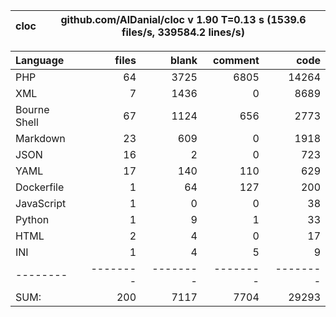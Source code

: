 
cloc|github.com/AlDanial/cloc v 1.90  T=0.13 s (1539.6 files/s, 339584.2 lines/s)
--- | ---

Language|files|blank|comment|code
:-------|-------:|-------:|-------:|-------:
PHP|64|3725|6805|14264
XML|7|1436|0|8689
Bourne Shell|67|1124|656|2773
Markdown|23|609|0|1918
JSON|16|2|0|723
YAML|17|140|110|629
Dockerfile|1|64|127|200
JavaScript|1|0|0|38
Python|1|9|1|33
HTML|2|4|0|17
INI|1|4|5|9
--------|--------|--------|--------|--------
SUM:|200|7117|7704|29293
